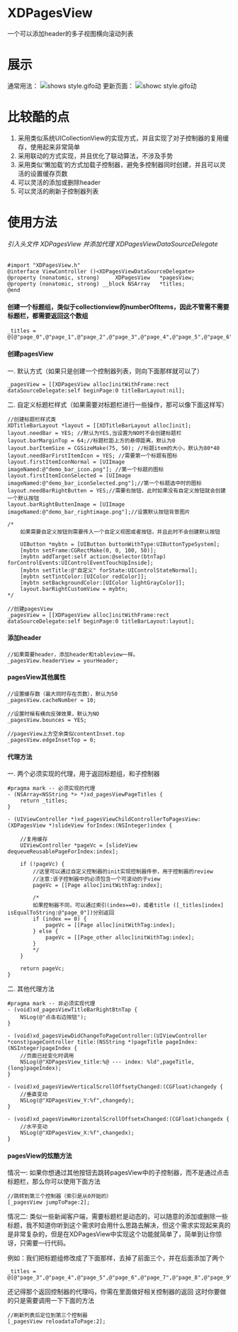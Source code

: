 # XDPagesView
一个可以添加header的多子视图横向滚动列表
# 展示
通常用法：
![shows style.gifo动](https://github.com/Xiexingda/XDPagesView/blob/master/shows.gif)
更新页面：
![showc style.gifo动](https://github.com/Xiexingda/XDPagesView/blob/master/showc.gif)

# 比较酷的点
1. 采用类似系统UICollectionView的实现方式，并且实现了对子控制器的复用缓存，使用起来非常简单
2. 采用联动的方式实现，并且优化了联动算法，不涉及手势
3. 采用类似‘懒加载’的方式加载子控制器，避免多控制器同时创建，并且可以灵活的设置缓存页数
4. 可以灵活的添加或删除header
5. 可以灵活的刷新子控制器列表

# 使用方法
###### 引入头文件 XDPagesView 并添加代理 XDPagesViewDataSourceDelegate
```
#import "XDPagesView.h"
@interface ViewController ()<XDPagesViewDataSourceDelegate>
@property (nonatomic, strong)     XDPagesView   *pagesView;
@property (nonatomic, strong) __block NSArray   *titles;
@end
```
#### 创建一个标题组，类似于collectionview的numberOfItems，因此不管需不需要标题栏，都需要返回这个数组
```
_titles = @[@"page_0",@"page_1",@"page_2",@"page_3",@"page_4",@"page_5",@"page_6",@"page_7",@"page_8",@"page_9",@"page_10"];
```
#### 创建pagesView
一. 默认方式（如果只是创建一个控制器列表，则向下面那样就可以了）
```
_pagesView = [[XDPagesView alloc]initWithFrame:rect dataSourceDelegate:self beginPage:0 titleBarLayout:nil];
```
二. 自定义标题栏样式（如果需要对标题栏进行一些操作，那可以像下面这样写）
```
//创建标题栏样式类
XDTitleBarLayout *layout = [[XDTitleBarLayout alloc]init];
layout.needBar = YES; //默认为YES,当设置为NO时不会创建标题栏
layout.barMarginTop = 64;//标题栏距上方的悬停距离，默认为0
layout.barItemSize = CGSizeMake(75, 50); //标题item的大小，默认为80*40
layout.needBarFirstItemIcon = YES; //需要第一个标题有图标
layout.firstItemIconNormal = [UIImage imageNamed:@"demo_bar_icon.png"]; //第一个标题的图标
layout.firstItemIconSelected = [UIImage imageNamed:@"demo_bar_iconSelected.png"];//第一个标题选中时的图标
layout.needBarRightButten = YES;//需要右按钮，此时如果没有自定义按钮就会创建一个默认按钮
layout.barRightButtenImage = [UIImage imageNamed:@"demo_bar_rightimage.png"];//设置默认按钮背景图片

/*
    如果需要自定义按钮则需要传入一个自定义视图或者按钮，并且此时不会创建默认按钮

    UIButton *mybtn = [UIButton buttonWithType:UIButtonTypeSystem];
    [mybtn setFrame:CGRectMake(0, 0, 100, 50)];
    [mybtn addTarget:self action:@selector(btnTap) forControlEvents:UIControlEventTouchUpInside];
    [mybtn setTitle:@"自定义" forState:UIControlStateNormal];
    [mybtn setTintColor:[UIColor redColor]];
    [mybtn setBackgroundColor:[UIColor lightGrayColor]];
    layout.barRightCustomView = mybtn;
*/

//创建pagesView
_pagesView = [[XDPagesView alloc]initWithFrame:rect dataSourceDelegate:self beginPage:0 titleBarLayout:layout];
```
#### 添加header
```
//如果需要header，添加header和tableview一样。
_pagesView.headerView = yourHeader;
```
#### pagesView其他属性
```
//设置缓存数（最大同时存在页数），默认为50
_pagesView.cacheNumber = 10;

//设置时候有横向反弹效果，默认为NO
_pagesView.bounces = YES;

//pagesView上方空余类似contentInset.top
_pagesView.edgeInsetTop = 0;
```
#### 代理方法
一. 两个必须实现的代理，用于返回标题组，和子控制器
```
#pragma mark -- 必须实现的代理
- (NSArray<NSString *> *)xd_pagesViewPageTitles {
    return _titles;
}

- (UIViewController *)xd_pagesViewChildControllerToPagesView:(XDPagesView *)slideView forIndex:(NSInteger)index {

    //复用缓存
    UIViewController *pageVc = [slideView dequeueReusablePageForIndex:index];

    if (!pageVc) {
        //这里可以通过自定义控制器的init实现控制器传参，用于控制器的review
        //注意:该子控制器中的必须包含一个可滚动的子view
        pageVc = [[Page alloc]initWithTag:index];

        /*
        如果控制器不同，可以通过索引(index==0)，或者title ([_titles[index] isEqualToString:@"page_0"])分别返回
        if (index == 0) {
            pageVc = [[Page alloc]initWithTag:index];
        } else {
            pageVc = [[Page_other alloc]initWithTag:index];
        }
        */
    }

    return pageVc;
}

```
二. 其他代理方法
```
#pragma mark -- 非必须实现代理
- (void)xd_pagesViewTitleBarRightBtnTap {
    NSLog(@"点击右边按钮");
}

- (void)xd_pagesViewDidChangeToPageController:(UIViewController *const)pageController title:(NSString *)pageTitle pageIndex:(NSInteger)pageIndex {
    //页面已经变化时调用
    NSLog(@"XDPagesView_title:%@ --- index: %ld",pageTitle, (long)pageIndex);
}

- (void)xd_pagesViewVerticalScrollOffsetyChanged:(CGFloat)changedy {
    //垂直变动
    NSLog(@"XDPagesView_Y:%f",changedy);
}

- (void)xd_pagesViewHorizontalScrollOffsetxChanged:(CGFloat)changedx {
    //水平变动
    NSLog(@"XDPagesView_X:%f",changedx);
}
```
#### pagesView的炫酷方法

情况一: 
如果你想通过其他按钮去跳转pagesView中的子控制器，而不是通过点击标题栏，那么你可以使用下面方法
```
//跳转到第三个控制器（索引是从0开始的）
[_pagesView jumpToPage:2];
```

情况二:
类似一些新闻客户端，需要标题栏是动态的，可以随意的添加或删除一些标题，我不知道你听到这个需求时会用什么思路去解决，但这个需求实现起来真的是非常复杂的，但是在XDPagesView中实现这个功能就简单了，简单到让你惊讶，只需要一行代码。

例如：我们把标题组修改成了下面那样，去掉了前面三个，并在后面添加了两个
```
_titles = @[@"page_3",@"page_4",@"page_5",@"page_6",@"page_7",@"page_8",@"page_9",@"page_10",@"page_11",@"page_12"];
```
还记得那个返回控制器的代理吗，你需在里面做好相关控制器的返回
这时你要做的只是需要调用一下下面的方法
```
//刷新列表后定位到第三个控制器
[_pagesView reloadataToPage:2];
```
